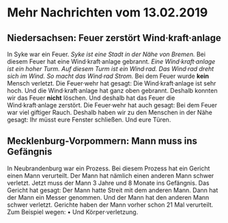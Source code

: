 # Mehr Nachrichten vom 13.02.2019


## Niedersachsen: Feuer zerstört Wind·kraft·anlage
In Syke war ein Feuer. 
*Syke ist eine Stadt in der Nähe von Bremen.* Bei diesem Feuer hat eine Wind·kraft·anlage gebrannt. 
*Eine Wind·kraft·anlage ist ein hoher Turm.* 
*Auf diesem Turm ist ein Wind·rad.* 
*Das Wind·rad dreht sich im Wind.* 
*So macht das Wind·rad Strom.* Bei dem Feuer wurde **kein** Mensch verletzt. Die Feuer·wehr hat gesagt: Die Wind·kraft·anlage ist sehr hoch. Und die Wind·kraft·anlage hat ganz oben gebrannt. Deshalb konnten wir das Feuer **nicht** löschen. Und deshalb hat das Feuer die Wind·kraft·anlage zerstört. Die Feuer·wehr hat auch gesagt: Bei dem Feuer war viel giftiger Rauch. Deshalb haben wir zu den Menschen in der Nähe gesagt: Ihr müsst eure Fenster schließen. Und eure Türen. 

## Mecklenburg-Vorpommern: Mann muss ins Gefängnis
In Neubrandenburg war ein Prozess. Bei diesem Prozess hat ein Gericht einen Mann verurteilt. Der Mann hat nämlich einen anderen Mann schwer verletzt. Jetzt muss der Mann 3 Jahre und 8 Monate ins Gefängnis. Das Gericht hat gesagt: Der Mann hatte Streit mit dem anderen Mann. Dann hat der Mann ein Messer genommen. Und der Mann hat den anderen Mann schwer verletzt. Gerichte haben der Mann vorher schon 21 Mal verurteilt. Zum Beispiel wegen: • Und Körper·verletzung. 
